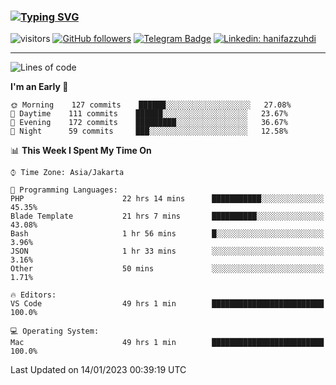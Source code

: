 ### [![Typing SVG](https://readme-typing-svg.herokuapp.com?font=lato&size=22&lines=Hi+There+👋)](https://git.io/typing-svg) 

![visitors](https://visitor-badge.glitch.me/badge?page_id=hanifazzuhdi.hanifazzuhdi)
[![GitHub followers](https://img.shields.io/github/followers/hanifazzuhdi?label=Follow&style=social)](https://github.com/hanifazzuhdi/?tab=follow) 
[![Telegram Badge](https://img.shields.io/badge/-hanif0198-blue?style=social&logo=telegram&link=https://www.t.me/hanif0198/)](https://www.t.me/hanif0198/) 
[![Linkedin: hanifazzuhdi](https://img.shields.io/badge/-hanifazzuhdi-blue?style=flat-square&logo=Linkedin&logoColor=white&link=https://www.linkedin.com/in/hanif-az-zuhdi-69688019b/)](https://www.linkedin.com/in/hanif-az-zuhdi-69688019b/) 

<hr/>

<!--START_SECTION:waka-->
![Lines of code](https://img.shields.io/badge/From%20Hello%20World%20I%27ve%20Written-6%20Million%20lines%20of%20code-blue)

**I'm an Early 🐤** 

```text
🌞 Morning    127 commits    ██████░░░░░░░░░░░░░░░░░░░   27.08% 
🌆 Daytime    111 commits    ██████░░░░░░░░░░░░░░░░░░░   23.67% 
🌃 Evening    172 commits    █████████░░░░░░░░░░░░░░░░   36.67% 
🌙 Night      59 commits     ███░░░░░░░░░░░░░░░░░░░░░░   12.58%

```


📊 **This Week I Spent My Time On** 

```text
⌚︎ Time Zone: Asia/Jakarta

💬 Programming Languages: 
PHP                      22 hrs 14 mins      ███████████░░░░░░░░░░░░░░   45.35% 
Blade Template           21 hrs 7 mins       ██████████░░░░░░░░░░░░░░░   43.08% 
Bash                     1 hr 56 mins        █░░░░░░░░░░░░░░░░░░░░░░░░   3.96% 
JSON                     1 hr 33 mins        ░░░░░░░░░░░░░░░░░░░░░░░░░   3.16% 
Other                    50 mins             ░░░░░░░░░░░░░░░░░░░░░░░░░   1.71%

🔥 Editors: 
VS Code                  49 hrs 1 min        █████████████████████████   100.0%

💻 Operating System: 
Mac                      49 hrs 1 min        █████████████████████████   100.0%

```


 Last Updated on 14/01/2023 00:39:19 UTC
<!--END_SECTION:waka-->
